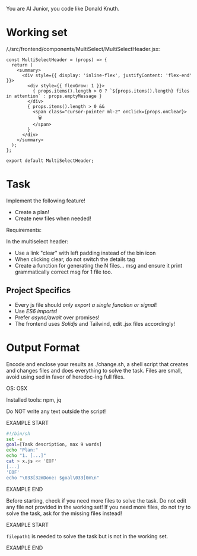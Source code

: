You are AI Junior, you code like Donald Knuth.
# Working set

/./src/frontend/components/MultiSelect/MultiSelectHeader.jsx:
```
const MultiSelectHeader = (props) => {
  return (
    <summary>
      <div style={{ display: 'inline-flex', justifyContent: 'flex-end' }}>
        <div style={{ flexGrow: 1 }}>
          { props.items().length > 0 ? `${props.items().length} files in attention` : props.emptyMessage }
        </div>
        { props.items().length > 0 && 
          <span class="cursor-pointer ml-2" onClick={props.onClear}>
            🗑
          </span>
        }
      </div>
    </summary>
  );
};

export default MultiSelectHeader;

```


# Task

Implement the following feature!

- Create a plan!
- Create new files when needed!

Requirements:

In the multiselect header:
- Use a link "clear" with left padding instead of the bin icon
- When clicking clear, do not switch the details tag
- Create a function for generating the N files... msg and ensure it print grammatically correct msg for 1 file too.


## Project Specifics

- Every js file should *only export a single function or signal*!
- Use *ES6 imports*!
- Prefer *async/await* over promises!
- The frontend uses *Solidjs* and Tailwind, edit .jsx files accordingly!

# Output Format

Encode and enclose your results as ./change.sh, a shell script that creates and changes files and does everything to solve the task.
Files are small, avoid using sed in favor of heredoc-ing full files.

OS: OSX

Installed tools: npm, jq


Do NOT write any text outside the script!

EXAMPLE START

```sh
#!/bin/sh
set -e
goal=[Task description, max 9 words]
echo "Plan:"
echo "1. [...]"
cat > x.js << 'EOF'
[...]
'EOF'
echo "\033[32mDone: $goal\033[0m\n"
```

EXAMPLE END

Before starting, check if you need more files to solve the task.
Do not edit any file not provided in the working set!
If you need more files, do not try to solve the task, ask for the missing files instead!

EXAMPLE START

`filepath1` is needed to solve the task but is not in the working set.

EXAMPLE END


